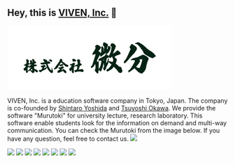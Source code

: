 ## Hey, this is [VIVEN, Inc.](https://www.viven.inc) 👋

![Company Photo](https://github.com/viven-inc/.github/blob/main/image/viven_long_logo_v2.jpg)

VIVEN, Inc. is a education software company in Tokyo, Japan. The company is co-founded by [Shintaro Yoshida](https://twitter.com/cinchan2020/) and [Tsuyoshi Okawa](https://twitter.com/Re_search4/). We provide the software "Murutoki" for university lecture, research laboratory. This software enable students look for the information on demand and multi-way communication. You can check the Murutoki from the image below. If you have any question, feel free to contact us. 
<img height="90" src="(https://github.com/viven-inc/.github/blob/main/image/murutoki_logo.png" style="background-color:white"/>

<p align="left">
  <a href="mailto:contact@viven.inc" style="text-decoration:none">
    <img height="30" src = "https://img.shields.io/badge/gmail-c14438?&style=for-the-badge&logo=gmail&logoColor=white">
  </a>
  <a href="https://www.linkedin.com/company/viven-inc" style="text-decoration:none">
    <img height="30" src="https://img.shields.io/badge/linkedin-blue.svg?&style=for-the-badge&logo=linkedin&logoColor=white" />
  </a>
  <a href="http://www.viven.inc/" style="text-decoration:none">
    <img height="30" src = "https://img.shields.io/badge/website-c14438?&style=for-the-badge&logo=internet&logoColor=white">
  </a>
  <a href="https://github.com/viven-inc" style="text-decoration:none">
    <img height="30" src="https://img.shields.io/badge/Github-grey.svg?&style=for-the-badge&logo=Github&logoColor=white" />
  </a>
  <a href="https://www.instagram.com/viven_inc" style="text-decoration:none">
    <img height="30" src = "https://img.shields.io/badge/Instagram-%23E4405F.svg?&style=for-the-badge&logo=Instagram&logoColor=white">
  </a>
  <a href="https://www.twitter.com/viven_inc" style="text-decoration:none">
    <img height="30" src = "https://img.shields.io/badge/twitter-%231DA1F2.svg?&style=for-the-badge&logo=Twitter&logoColor=white">
  </a>
  <a href="https://www.facebook.com/viven.inc" style="text-decoration:none">
    <img height="30" src = "https://img.shields.io/badge/facebook-%234285f4.svg?&style=for-the-badge&logo=Facebook&logoColor=white">
  </a>
  <a href="https://www.youtube.com/channel/UCH0Rx5bfUN7WF5WiSOoE37w" style="text-decoration:none">
    <img height="30" src = "https://img.shields.io/badge/youtube-%23282828.svg?&style=for-the-badge&logo=YouTube&logoColor=white">
  </a>
<br />


